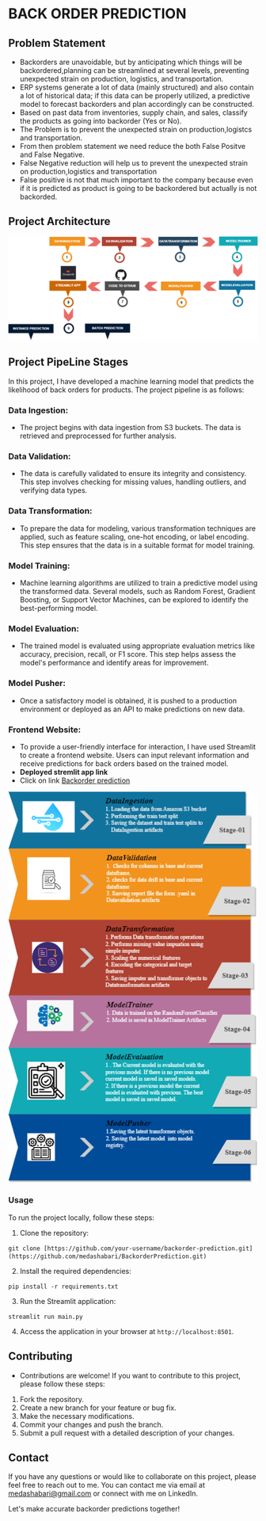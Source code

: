 # BACK ORDER PREDICTION

## Problem Statement
  - Backorders are unavoidable, but by anticipating which things will be backordered,planning can be streamlined at several levels, preventing unexpected strain on production, logistics, and transportation. 
  - ERP systems generate a lot of data (mainly structured) and also contain a lot of historical data; if this data can be properly utilized, a predictive model to forecast backorders and plan accordingly can be constructed.
  - Based on past data from inventories, supply chain, and sales, classify the products as going into backorder (Yes or No).
  - The Problem is to prevent the unexpected strain on production,logistcs and transportation.
  - From then problem statement we need reduce the both False Positve and False Negative.
  - False Negative reduction will help us to prevent the unexpected strain on production,logistics and transportation
  - False positive is not that much important to the company because even if it is predicted as product is going to be backordered but actually is not backorded.

## Project Architecture
![Project Architecture](https://github.com/medashabari/BackorderPrediction/blob/main/Documents/PROJECT%20ARCHITECUTRE%20MAIN%20(2).png?raw=true)

## Project PipeLine Stages
 In this project, I have developed a machine learning model that predicts the likelihood of back orders for products. The project pipeline is as follows:

### Data Ingestion: 
- The project begins with data ingestion from S3 buckets. The data is retrieved and preprocessed for further analysis.

### Data Validation:
- The data is carefully validated to ensure its integrity and consistency. This step involves checking for missing values, handling outliers, and verifying data types.

### Data Transformation: 
- To prepare the data for modeling, various transformation techniques are applied, such as feature scaling, one-hot encoding, or label encoding. This step ensures that the data is in a suitable format for model training.

### Model Training: 
- Machine learning algorithms are utilized to train a predictive model using the transformed data. Several models, such as Random Forest, Gradient Boosting, or Support Vector Machines, can be explored to identify the best-performing model.

### Model Evaluation:
- The trained model is evaluated using appropriate evaluation metrics like accuracy, precision, recall, or F1 score. This step helps assess the model's performance and identify areas for improvement.

### Model Pusher: 
- Once a satisfactory model is obtained, it is pushed to a production environment or deployed as an API to make predictions on new data.

### Frontend Website: 
- To provide a user-friendly interface for interaction, I have used Streamlit to create a frontend website. Users can input relevant information and receive predictions for back orders based on the trained model.
- **Deployed stremlit app link**
 - Click on link
 [Backorder prediction](https://medashabari-backorderprediction-main-43n2rq.streamlit.app/)
 

![Project PipeLine Stages](https://github.com/medashabari/BackorderPrediction/blob/main/Documents/Ml%20Design%20flow.png?raw=true)

### Usage
To run the project locally, follow these steps:

1. Clone the repository:
  ```
  git clone [https://github.com/your-username/backorder-prediction.git](https://github.com/medashabari/BackorderPrediction.git)
  ```
2. Install the required dependencies:
  ```
  pip install -r requirements.txt
  ```
3. Run the Streamlit application:
 ```
 streamlit run main.py
 ```
4. Access the application in your browser at `http://localhost:8501`.

## Contributing
- Contributions are welcome! If you want to contribute to this project, please follow these steps:

1. Fork the repository.
2. Create a new branch for your feature or bug fix.
3. Make the necessary modifications.
4. Commit your changes and push the branch.
5. Submit a pull request with a detailed description of your changes.
  

## Contact
If you have any questions or would like to collaborate on this project, please feel free to reach out to me. You can contact me via email at medashabari@gmail.com or connect with me on LinkedIn.

Let's make accurate backorder predictions together!

